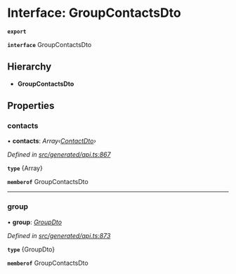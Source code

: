 # Interface: GroupContactsDto

**`export`** 

**`interface`** GroupContactsDto

## Hierarchy

* **GroupContactsDto**

## Properties

###  contacts

• **contacts**: *Array‹[ContactDto](_generated_api_.contactdto.md)›*

*Defined in [src/generated/api.ts:867](https://github.com/mailslurp/mailslurp-client-ts-js/blob/6b83217/src/generated/api.ts#L867)*

**`type`** {Array<ContactDto>}

**`memberof`** GroupContactsDto

___

###  group

• **group**: *[GroupDto](_generated_api_.groupdto.md)*

*Defined in [src/generated/api.ts:873](https://github.com/mailslurp/mailslurp-client-ts-js/blob/6b83217/src/generated/api.ts#L873)*

**`type`** {GroupDto}

**`memberof`** GroupContactsDto
